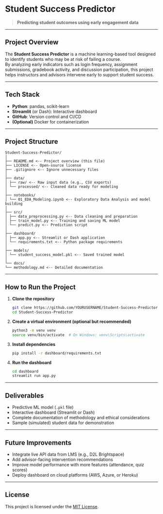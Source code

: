 # Student Success Predictor

> **Predicting student outcomes using early engagement data**

---

## Project Overview

The **Student Success Predictor** is a machine learning-based tool designed to identify students who may be at risk of failing a course.  
By analyzing early indicators such as login frequency, assignment submissions, gradebook activity, and discussion participation, this project helps instructors and advisors intervene early to support student success.

---

## Tech Stack

- **Python**: pandas, scikit-learn
- **Streamlit** (or Dash): Interactive dashboard
- **GitHub**: Version control and CI/CD
- **(Optional)** Docker for containerization

---

## Project Structure
```
Student-Success-Predictor/
│
├── README.md <-- Project overview (this file)
├── LICENSE <-- Open-source license
├── .gitignore <-- Ignore unnecessary files
│
├── data/
│ ├── raw/ <-- Raw input data (e.g., CSV exports)
│ └── processed/ <-- Cleaned data ready for modeling
│
├── notebooks/
│ └── 01_EDA_Modeling.ipynb <-- Exploratory Data Analysis and model building
│
├── src/
│ ├── data_preprocessing.py <-- Data cleaning and preparation
│ ├── train_model.py <-- Training and saving ML model
│ └── predict.py <-- Prediction script
│
├── dashboard/
│ ├── app.py <-- Streamlit or Dash application
│ └── requirements.txt <-- Python package requirements
│
├── models/
│ └── student_success_model.pkl <-- Saved trained model
│
└── docs/
└── methodology.md <-- Detailed documentation
```

---

## How to Run the Project

1. **Clone the repository**
   ```bash
   git clone https://github.com/YOURUSERNAME/Student-Success-Predictor.git
   cd Student-Success-Predictor
2. **Create a virtual environment (optional but recommended)**
   ```bash
   python3 -m venv venv
   source venv/bin/activate  # On Windows: venv\Scripts\activate
3. **Install dependencies**
   ```bash
   pip install -r dashboard/requirements.txt
5. **Run the dashboard**
   ```bash
   cd dashboard
   streamlit run app.py

---

## Deliverables

- Predictive ML model (`.pkl` file)
- Interactive dashboard (Streamlit or Dash)
- Complete documentation of methodology and ethical considerations
- Sample (simulated) student data for demonstration

---

## Future Improvements

- Integrate live API data from LMS (e.g., D2L Brightspace)
- Add advisor-facing intervention recommendations
- Improve model performance with more features (attendance, quiz scores)
- Deploy dashboard on cloud platforms (AWS, Azure, or Heroku)

---

## License

This project is licensed under the [MIT License](LICENSE).

